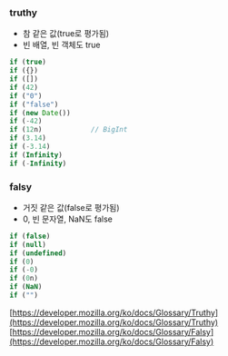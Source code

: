 ### truthy

-   참 같은 값(true로 평가됨)
-   빈 배열, 빈 객체도 true

```js
if (true)
if ({})
if ([])
if (42)
if ("0")
if ("false")
if (new Date())
if (-42)
if (12n)            // BigInt
if (3.14)
if (-3.14)
if (Infinity)
if (-Infinity)
```

### falsy

-   거짓 같은 값(false로 평가됨)
-   0, 빈 문자열, NaN도 false

```js
if (false)
if (null)
if (undefined)
if (0)
if (-0)
if (0n)
if (NaN)
if ("")
```

[https://developer.mozilla.org/ko/docs/Glossary/Truthy](https://developer.mozilla.org/ko/docs/Glossary/Truthy)
[https://developer.mozilla.org/ko/docs/Glossary/Falsy](https://developer.mozilla.org/ko/docs/Glossary/Falsy)
